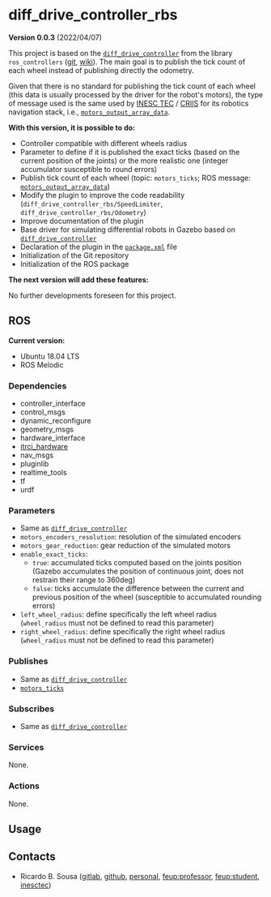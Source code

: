 # diff_drive_controller_rbs

**Version 0.0.3** (2022/04/07)

This project is based on the
[`diff_drive_controller`](https://github.com/ros-controls/ros_controllers/tree/melodic-devel/diff_drive_controller)
from the library `ros_controllers`
([git](https://github.com/ros-controls/ros_controllers/tree/melodic-devel),
[wiki](http://wiki.ros.org/ros_controllers)). The main goal is to publish the
tick count of each wheel instead of publishing directly the odometry.

Given that there is no standard for publishing the tick count of each wheel
(this data is usually processed by the driver for the robot's motors), the type
of message used is the same used by
[INESC TEC](https://www.inesctec.pt/en) /
[CRIIS](https://www.inesctec.pt/en/centres/criis) for its robotics navigation 
stack, i.e.,
[`motors_output_array_data`](https://gitlab.inesctec.pt/CRIIS/inesctec_robotics_custom_interfaces_stack/-/blob/master/itrci_hardware/msg/motor_output.msg).

**With this version, it is possible to do:**

- Controller compatible with different wheels radius
- Parameter to define if it is published the exact ticks (based on the 
  current position of the joints) or the more realistic one (integer 
  accumulator susceptible to round errors)
- Publish tick count of each wheel (topic: `motors_ticks`; ROS message:
  [`motors_output_array_data`](https://gitlab.inesctec.pt/CRIIS/inesctec_robotics_custom_interfaces_stack/-/blob/master/itrci_hardware/msg/motor_output.msg))
- Modify the plugin to improve the code readability 
  (`diff_drive_controller_rbs/SpeedLimiter`, 
  `diff_drive_controller_rbs/Odometry`)
- Improve documentation of the plugin
- Base driver for simulating differential robots in Gazebo based on
  [`diff_drive_controller`](https://github.com/ros-controls/ros_controllers/tree/melodic-devel/diff_drive_controller)
- Declaration of the plugin in the [`package.xml`](package.xml) file
- Initialization of the Git repository
- Initialization of the ROS package

**The next version will add these features:**

No further developments foreseen for this project.

## ROS

**Current version:**

- Ubuntu 18.04 LTS
- ROS Melodic

### Dependencies

- controller_interface
- control_msgs
- dynamic_reconfigure
- geometry_msgs
- hardware_interface
- [itrci_hardware](https://gitlab.inesctec.pt/CRIIS/inesctec_robotics_custom_interfaces_stack/-/tree/master/itrci_hardware)
- nav_msgs
- pluginlib
- realtime_tools
- tf
- urdf

### Parameters

- Same as [`diff_drive_controller`](http://wiki.ros.org/diff_drive_controller)
- `motors_encoders_resolution`: resolution of the simulated encoders
- `motors_gear_reduction`: gear reduction of the simulated motors
- `enable_exact_ticks`:
  - `true`: accumulated ticks computed based on the joints position (Gazebo 
    accumulates the position of continuous joint, does not restrain their 
    range to 360deg)
  - `false`: ticks accumulate the difference between the current and 
    previous position of the wheel (susceptible to accumulated rounding errors)
- `left_wheel_radius`: define specifically the left wheel radius 
  (`wheel_radius` must not be defined to read this parameter)
- `right_wheel_radius`: define specifically the right wheel radius
  (`wheel_radius` must not be defined to read this parameter)

### Publishes

- Same as [`diff_drive_controller`](http://wiki.ros.org/diff_drive_controller)
- [`motors_ticks`](https://gitlab.inesctec.pt/CRIIS/inesctec_robotics_custom_interfaces_stack/-/blob/master/itrci_hardware/msg/motors_array_output.msg)

### Subscribes

- Same as [`diff_drive_controller`](http://wiki.ros.org/diff_drive_controller)

### Services

None.

### Actions

None.

## Usage

## Contacts

- Ricardo B. Sousa ([gitlab](https://gitlab.com/sousarbarb/),
  [github](https://github.com/sousarbarb/),
  [personal](mailto:sousa.ricardob@outlook.com),
  [feup:professor](mailto:rbs@fe.up.pt),
  [feup:student](mailto:up201503004@edu.fe.up.pt),
  [inesctec](mailto:ricardo.b.sousa@inesctec.pt))
